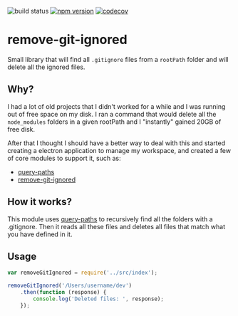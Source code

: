 ![build status](https://travis-ci.org/canastro/remove-git-ignored.svg?branch=master)
[![npm version](https://badge.fury.io/js/remove-git-ignored.svg)](https://badge.fury.io/js/remove-git-ignored)
[![codecov](https://codecov.io/gh/canastro/remove-git-ignored/branch/master/graph/badge.svg)](https://codecov.io/gh/canastro/remove-git-ignored)

# remove-git-ignored
Small library that will find all `.gitignore` files from a `rootPath` folder and will delete all the ignored files.

## Why?
I had a lot of old projects that I didn't worked for a while and I was running out of free space on my disk. I ran a command that would delete all the `node_modules` folders in a given rootPath and I "instantly" gained 20GB of free disk.

After that I thought I should have a better way to deal with this and started creating a electron application to manage my workspace, and created a few of core modules to support it, such as:
* [query-paths](https://github.com/canastro/query-paths)
* [remove-git-ignored](https://github.com/canastro/remove-git-ignored)

## How it works?
This module uses [query-paths](https://github.com/canastro/query-paths) to recursively find all the folders with a .gitignore. Then it reads all these files and deletes all files that match what you have defined in it.

## Usage
```js
var removeGitIgnored = require('../src/index');

removeGitIgnored('/Users/username/dev')
    .then(function (response) {
        console.log('Deleted files: ', response);
    });
```
